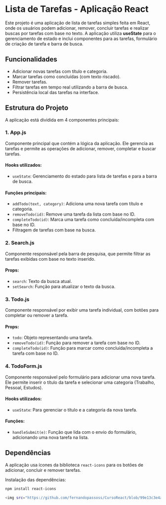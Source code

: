 # Lista de Tarefas - Aplicação React

Este projeto é uma aplicação de lista de tarefas simples feita em React, onde os usuários podem adicionar, remover, concluir tarefas e realizar buscas por tarefas com base no texto. A aplicação utiliza **useState** para o gerenciamento de estado e inclui componentes para as tarefas, formulário de criação de tarefa e barra de busca.

## Funcionalidades

- Adicionar novas tarefas com título e categoria.
- Marcar tarefas como concluídas (com texto riscado).
- Remover tarefas.
- Filtrar tarefas em tempo real utilizando a barra de busca.
- Persistência local das tarefas na interface.

## Estrutura do Projeto

A aplicação está dividida em 4 componentes principais:

### 1. **App.js**
Componente principal que contém a lógica da aplicação. Ele gerencia as tarefas e permite as operações de adicionar, remover, completar e buscar tarefas.

#### Hooks utilizados:
- `useState`: Gerenciamento do estado para lista de tarefas e para a barra de busca.

#### Funções principais:
- `addTodo(text, category)`: Adiciona uma nova tarefa com título e categoria.
- `removeTodo(id)`: Remove uma tarefa da lista com base no ID.
- `completeTodo(id)`: Marca uma tarefa como concluída/incompleta com base no ID.
- Filtragem de tarefas com base na busca.

### 2. **Search.js**
Componente responsável pela barra de pesquisa, que permite filtrar as tarefas exibidas com base no texto inserido.

#### Props:
- `search`: Texto da busca atual.
- `setSearch`: Função para atualizar o texto da busca.

### 3. **Todo.js**
Componente responsável por exibir uma tarefa individual, com botões para completar ou remover a tarefa.

#### Props:
- `todo`: Objeto representando uma tarefa.
- `removeTodo(id)`: Função para remover a tarefa com base no ID.
- `completeTodo(id)`: Função para marcar como concluída/incompleta a tarefa com base no ID.

### 4. **TodoForm.js**
Componente responsável pelo formulário para adicionar uma nova tarefa. Ele permite inserir o título da tarefa e selecionar uma categoria (Trabalho, Pessoal, Estudos).

#### Hooks utilizados:
- `useState`: Para gerenciar o título e a categoria da nova tarefa.

#### Funções:
- `handleSubmit(e)`: Função que lida com o envio do formulário, adicionando uma nova tarefa na lista.

## Dependências

A aplicação usa ícones da biblioteca `react-icons` para os botões de adicionar, concluir e remover tarefas.

Instalação das dependências:

```bash
npm install react-icons

<img src="https://github.com/fernandopassoss/CursoReact/blob/99e13c3e4a06d7d1e5b03917b92f9a000f58f17a/ToDo/todoimg1.png">
